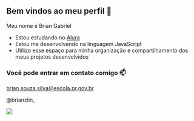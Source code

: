 ## Bem vindos ao meu perfil 🤟

Meu nome é Brian Gabriel

- Estou estudando no [Alura](https://www.com.pr)
- Estou me desenvolvendo na linguagem JavaScript
- Utilizo esse espaço para minha organização e compartilhamento dos meus projetos desenvolvidos 

### Você pode entrar em contato comigo 📫
brian.souza.silva@escola.pr.gov.br

@brianziin_  

![](https://media1.tenor.com/m/jg7k01FBbTsAAAAd/thumbs-up-well-done.gif)
